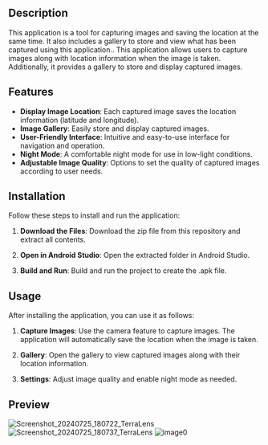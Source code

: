 ## Description

This application is a tool for capturing images and saving the location at the same time. It also includes a gallery to store and view what has been captured using this application.. This application allows users to capture images along with location information when the image is taken. Additionally, it provides a gallery to store and display captured images.

## Features

- **Display Image Location**: Each captured image saves the location information (latitude and longitude).
- **Image Gallery**: Easily store and display captured images.
- **User-Friendly Interface**: Intuitive and easy-to-use interface for navigation and operation.
- **Night Mode**: A comfortable night mode for use in low-light conditions.
- **Adjustable Image Quality**: Options to set the quality of captured images according to user needs.

## Installation

Follow these steps to install and run the application:

1. **Download the Files**:
   Download the zip file from this repository and extract all contents.

2. **Open in Android Studio**:
   Open the extracted folder in Android Studio.

3. **Build and Run**:
   Build and run the project to create the .apk file.

## Usage

After installing the application, you can use it as follows:

1. **Capture Images**:
   Use the camera feature to capture images. The application will automatically save the location when the image is taken.

2. **Gallery**:
   Open the gallery to view captured images along with their location information.

3. **Settings**:
   Adjust image quality and enable night mode as needed.

## Preview
![Screenshot_20240725_180722_TerraLens](https://github.com/user-attachments/assets/8e9a2d7d-24fa-4a72-9960-eaeb1ed3653f)
![Screenshot_20240725_180737_TerraLens](https://github.com/user-attachments/assets/355e4b97-b10d-4eb7-a8d1-849de50a383f)
![image0](https://github.com/user-attachments/assets/72b15fdc-ece6-4ef7-97c1-20fd002bda2e)

